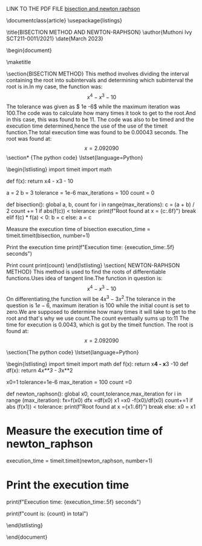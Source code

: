 LINK TO THE PDF FILE [bisection and newton raphson](https://github.com/muthonih/bisection-and-newton-raphson-metthod/blob/main/BISECTION_METHOD_AND_NEWTON_RAPHSON.pdf)

\documentclass{article}
\usepackage{listings}

\title{BISECTION METHOD AND NEWTON-RAPHSON}
\author{Muthoni Ivy SCT211-0011/2021}
\date{March 2023}

\begin{document}

\maketitle

\section{BISECTION METHOD}
This method involves dividing the interval containing the root into subintervals and determining which subinterval the root is in.In my case, the function was:
$$x^4 - x^3 -10$$
The tolerance was given as $ 1e -6$ while the maximum iteration was 100.The code was to calculate how many times it took to get to the root.And in this case, this was found to be 11.
The code was also to be timed and the execution time determined,hence the use of the use of the timeit function.The total execution time was found to be 0.00043 seconds.
The root was found at:
$$x=2.092090$$
\section* {The python code}
\lstset{language=Python}

\begin{lstlisting}
import timeit
import math

def f(x):
return x4 - x3 - 10

a = 2
b = 3
tolerance = 1e-6
max_iterations = 100
count = 0

def bisection():
global a, b, count
for i in range(max_iterations):
c = (a + b) / 2
count += 1
if abs(f(c)) < tolerance:
print(f"Root found at x = {c:.6f}")
break
elif f(c) * f(a) < 0:
b = c
else:
a = c

Measure the execution time of bisection
execution_time = timeit.timeit(bisection, number=1)

Print the execution time
print(f"Execution time: {execution_time:.5f} seconds")

Print count
print(count)
\end{lstlisting}
\section{ NEWTON-RAPHSON METHOD}
This method is used to find the roots of differentiable functions.Uses idea of tangent line.The function in question is:
$$x^4-x^3-10$$
On differentiating,the function will be $4x^3-3x^2$.The tolerance in the question is $1e-6$, maximum iteration is 100 while the initial count is set to zero.We are supposed to determine how many times it will take to get to the root and that's why we use count.The count eventually sums up to:11
The time for execution is 0.0043, which is got by the timeit function.
The root is found at:
$$x=2.092090$$

\section{The python code}
\lstset{language=Python}

\begin{lstlisting}
import timeit
import math
def f(x):
    return x**4 - x**3 -10
def df(x):
    return 4*x**3 - 3*x**2

x0=1
tolerance=1e-6
max_iteration = 100
count =0

def newton_raphson():
    global x0, count,tolerance,max_iteration
    for i in range (max_iteration):
        fx=f(x0)
        dfx =df(x0)
        x1 =x0 -f(x0)/df(x0)
        count+=1
        if abs (f(x1)) < tolerance:
            print(f"Root found at x ={x1:.6f}")
            break
        else:
            x0 = x1
# Measure the execution time of newton_raphson
execution_time = timeit.timeit(newton_raphson, number=1)

# Print the execution time
print(f"Execution time: {execution_time:.5f} seconds")


print(f"count is: {count} in total")






\end{lstlisting}










\end{document}
